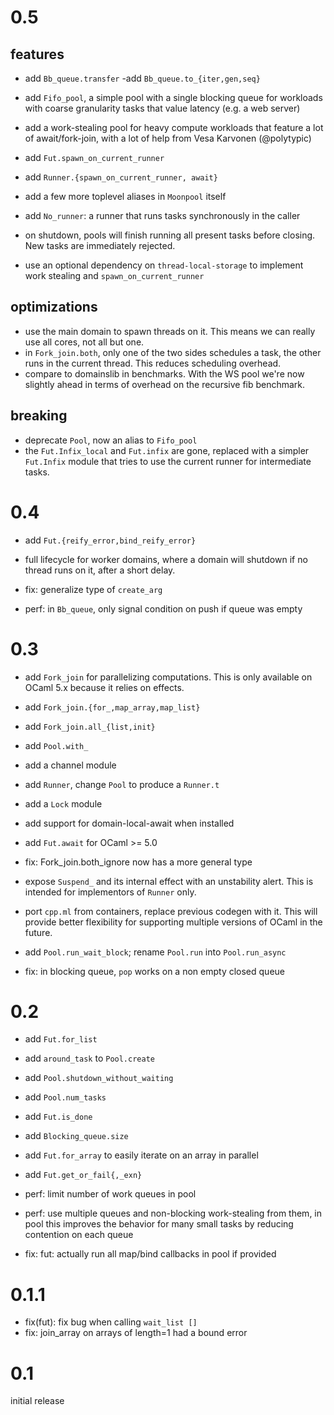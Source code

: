 
# 0.5

## features

- add `Bb_queue.transfer`
 -add `Bb_queue.to_{iter,gen,seq}`
- add `Fifo_pool`, a simple pool with a single blocking queue for
    workloads with coarse granularity tasks that value
    latency (e.g. a web server)
- add a work-stealing pool for heavy compute workloads that
    feature a lot of await/fork-join, with a lot of help
    from Vesa Karvonen (@polytypic)
- add `Fut.spawn_on_current_runner`
- add `Runner.{spawn_on_current_runner, await}`
- add a few more toplevel aliases in `Moonpool` itself
- add `No_runner`: a runner that runs tasks synchronously in the caller
- on shutdown, pools will finish running all present tasks before
    closing. New tasks are immediately rejected.

- use an optional dependency on `thread-local-storage` to
    implement work stealing and `spawn_on_current_runner`

## optimizations

- use the main domain to spawn threads on it. This means we can really
    use all cores, not all but one.
- in `Fork_join.both`, only one of the two sides schedules a task,
    the other runs in the current thread. This reduces scheduling overhead.
- compare to domainslib in benchmarks. With the WS pool we're now slightly
    ahead in terms of overhead on the recursive fib benchmark.

## breaking

- deprecate `Pool`, now an alias to `Fifo_pool`
- the `Fut.Infix_local` and `Fut.infix` are gone, replaced with
    a simpler `Fut.Infix` module that tries to use the current runner
    for intermediate tasks.

# 0.4

- add `Fut.{reify_error,bind_reify_error}`
- full lifecycle for worker domains, where a domain
    will shutdown if no thread runs on it, after a
    short delay.

- fix: generalize type of `create_arg`
- perf: in `Bb_queue`, only signal condition on push if queue was empty

# 0.3

- add `Fork_join` for parallelizing computations. This is only
    available on OCaml 5.x because it relies on effects.
- add `Fork_join.{for_,map_array,map_list}`
- add `Fork_join.all_{list,init}`
- add `Pool.with_`
- add a channel module
- add `Runner`, change `Pool` to produce a `Runner.t`
- add a `Lock` module
- add support for domain-local-await when installed
- add `Fut.await` for OCaml >= 5.0

- fix: Fork_join.both_ignore now has a more general type

- expose `Suspend_` and its internal effect with an unstability alert.
    This is intended for implementors of `Runner` only.
- port `cpp.ml` from containers, replace previous codegen with it.
    This will provide better flexibility for supporting multiple versions
    of OCaml in the future.
- add `Pool.run_wait_block`; rename `Pool.run` into `Pool.run_async`
- fix: in blocking queue, `pop` works on a non empty closed queue

# 0.2

- add `Fut.for_list`
- add `around_task` to `Pool.create`
- add `Pool.shutdown_without_waiting`
- add `Pool.num_tasks`
- add `Fut.is_done`
- add `Blocking_queue.size`
- add `Fut.for_array` to easily iterate on an array in parallel
- add `Fut.get_or_fail{,_exn}`

- perf: limit number of work queues in pool
- perf: use multiple queues and non-blocking work-stealing from them, in pool
    this improves the behavior for many small tasks by reducing contention on
    each queue

- fix: fut: actually run all map/bind callbacks in pool if provided

# 0.1.1

- fix(fut): fix bug when calling `wait_list []`
- fix: join_array on arrays of length=1 had a bound error

# 0.1

initial release

